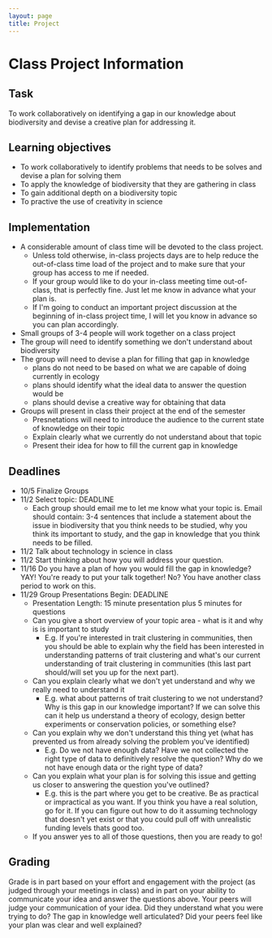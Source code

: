 ```yaml
---
layout: page
title: Project
---
```

# Class Project Information


## Task

To work collaboratively on identifying a gap in our knowledge about biodiversity and devise a creative plan for addressing it.

## Learning objectives

* To work collaboratively to identify problems that needs to be solves and devise a plan for solving them
* To apply the knowledge of biodiversity that they are gathering in class
* To gain additional depth on a biodiversity topic
* To practive the use of creativity in science

## Implementation

* A considerable amount of class time will be devoted to the class project. 
    * Unless told otherwise, in-class projects days are to help reduce the out-of-class time load of the project and to make sure that your group has access to me if needed. 
    * If your group would like to do your in-class meeting time out-of-class, that is perfectly fine. Just let me know in advance what your plan is. 
    * If I'm going to conduct an important project discussion at the beginning of in-class project time, I will let you know in advance so you can plan accordingly.
* Small groups of 3-4 people will work together on a class project
* The group will need to identify something we don't understand about biodiversity
* The group will need to devise a plan for filling that gap in knowledge
    * plans do not need to be based on what we are capable of doing currently in ecology
    * plans should identify what the ideal data to answer the question would be
    * plans should devise a creative way for obtaining that data
* Groups will present in class their project at the end of the semester
    * Presnetations will need to introduce the audience to the current state of knowledge on their topic
    * Explain clearly what we currently do not understand about that topic
    * Present their idea for how to fill the current gap in knowledge

## Deadlines

* 10/5 Finalize Groups
* 11/2 Select topic: DEADLINE
    * Each group should email me to let me know what your topic is. Email should contain: 3-4 sentences that include a statement about the issue in biodiversity that you think needs to be studied, why you think its important to study, and the gap in knowledge that you think needs to be filled.
* 11/2 Talk about technology in science in class
* 11/2 Start thinking about how you will address your question.
* 11/16 Do you have a plan of how you would fill the gap in knowledge? YAY! You're ready to put your talk together! No? You have another class period to work on this.
* 11/29 Group Presentations Begin: DEADLINE
    * Presentation Length: 15 minute presentation plus 5 minutes for questions
    * Can you give a short overview of your topic area - what is it and why is is important to study
      - E.g. If you're interested in trait clustering in communities, then you should be able to explain why the field has been interested in understanding patterns of trait clustering and what's our current understanding of trait clustering in communities (this last part should/will set you up for the next part).
    * Can you explain clearly what we don't yet understand and why we really need to understand it
      - E.g. what about patterns of trait clustering to we not understand? Why is this gap in our knowledge important? If we can solve this can it help us understand a theory of ecology, design better experiments or conservation policies, or something else?
    * Can you explain why we don't understand this thing yet (what has prevented us from already solving the problem you've identified)
      - E.g. Do we not have enough data? Have we not collected the right type of data to definitively resolve the question? Why do we not have enough data or the right type of data?
    * Can you explain what your plan is for solving this issue and getting us closer to answering the question you've outlined?
      - E.g. this is the part where you get to be creative. Be as practical or impractical as you want. If you think you have a real solution, go for it. If you can figure out how to do it assuming technology that doesn't yet exist or that you could pull off with unrealistic funding levels thats good too. 
    * If you answer yes to all of those questions, then you are ready to go!

## Grading

Grade is in part based on your effort and engagement with the project (as judged through your meetings in class) and in part on your ability to communicate your idea and answer the questions above. Your peers will judge your communication of your idea. Did they understand what you were trying to do? The gap in knowledge well articulated? Did your peers feel like your plan was clear and well explained?

